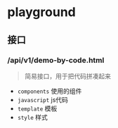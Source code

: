 # playground

## 接口

### /api/v1/demo-by-code.html

> 简易接口，用于把代码拼凑起来

+ `components` 使用的组件
+ `javascript` js代码
+ `template` 模板
+ `style` 样式


